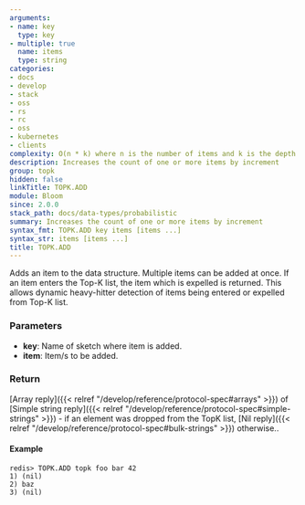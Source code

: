 ```yaml
---
arguments:
- name: key
  type: key
- multiple: true
  name: items
  type: string
categories:
- docs
- develop
- stack
- oss
- rs
- rc
- oss
- kubernetes
- clients
complexity: O(n * k) where n is the number of items and k is the depth
description: Increases the count of one or more items by increment
group: topk
hidden: false
linkTitle: TOPK.ADD
module: Bloom
since: 2.0.0
stack_path: docs/data-types/probabilistic
summary: Increases the count of one or more items by increment
syntax_fmt: TOPK.ADD key items [items ...]
syntax_str: items [items ...]
title: TOPK.ADD
---
```


Adds an item to the data structure. 
Multiple items can be added at once.
If an item enters the Top-K list, the item which is expelled is returned.
This allows dynamic heavy-hitter detection of items being entered or expelled from Top-K list. 

### Parameters

* **key**: Name of sketch where item is added.
* **item**: Item/s to be added.

### Return

[Array reply]({{< relref "/develop/reference/protocol-spec#arrays" >}}) of [Simple string reply]({{< relref "/develop/reference/protocol-spec#simple-strings" >}}) - if an element was dropped from the TopK list, [Nil reply]({{< relref "/develop/reference/protocol-spec#bulk-strings" >}}) otherwise..

#### Example

```
redis> TOPK.ADD topk foo bar 42
1) (nil)
2) baz
3) (nil)
```